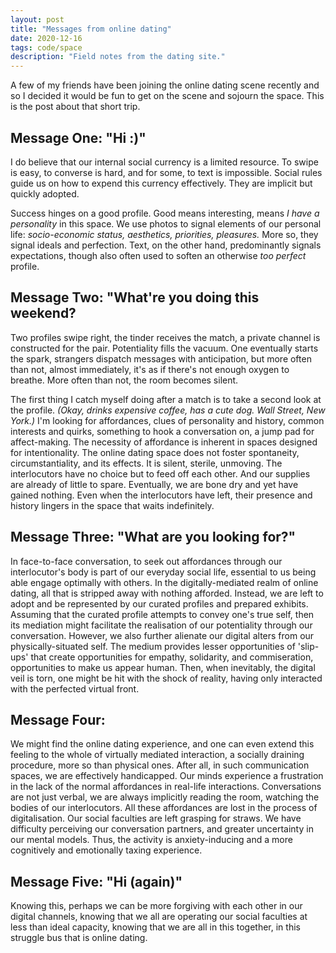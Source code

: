 ```yaml
---
layout: post
title: "Messages from online dating"
date: 2020-12-16
tags: code/space
description: "Field notes from the dating site."
---
```


A few of my friends have been joining the online dating scene recently and so I decided it would be fun to get on the scene and sojourn the space. This is the post about that short trip.

## Message One: "Hi :)"

I do believe that our internal social currency is a limited resource. To swipe is easy, to converse is hard, and for some, to text is impossible. Social rules guide us on how to expend this currency effectively. They are implicit but quickly adopted.

Success hinges on a good profile. Good means interesting,  means <em>I have a personality</em> in this space. We use photos to signal elements of our personal life: <em>socio-economic status, aesthetics, priorities, pleasures.</em> More so, they signal ideals and perfection. Text, on the other hand, predominantly signals expectations, though also often used to soften an otherwise <em>too perfect</em> profile.

## Message Two: "What're you doing this weekend?

Two profiles swipe right, the tinder receives the match, a private channel is constructed for the pair. Potentiality fills the vacuum. One eventually starts the spark, strangers dispatch messages with anticipation, but more often than not, almost immediately, it's as if there's not enough oxygen to breathe. More often than not, the room becomes silent.

The first thing I catch myself doing after a match is to take a second look at the profile. <em>(Okay, drinks expensive coffee, has a cute dog. Wall Street, New York.) </em>I'm looking for affordances, clues of personality and history, common interests and quirks, something to hook a conversation on, a jump pad for affect-making. The necessity of affordance is inherent in spaces designed for intentionality. The online dating space does not foster spontaneity, circumstantiality, and its effects. It is silent, sterile, unmoving. The interlocutors have no choice but to feed off each other. And our supplies are already of little to spare. Eventually, we are bone dry and yet have gained nothing. Even when the interlocutors have left, their presence and history lingers in the space that waits indefinitely.

## Message Three: "What are you looking for?"

In face-to-face conversation, to seek out affordances through our interlocutor's body is part of our everyday social life, essential to us being able engage optimally with others. In the digitally-mediated realm of online dating, all that is stripped away with nothing afforded. Instead, we are left to adopt and be represented by our curated profiles and prepared exhibits. Assuming that the curated profile attempts to convey one's true self, then its mediation might facilitate the realisation of our potentiality through our conversation. However, we also further alienate our digital alters from our physically-situated self. The medium provides lesser opportunities of 'slip-ups' that create opportunities for empathy, solidarity, and commiseration, opportunities to make us appear human. Then, when inevitably, the digital veil is torn, one might be hit with the shock of reality, having only interacted with the perfected virtual front.

## Message Four: 

We might find the online dating experience, and one can even extend this feeling to the whole of virtually mediated interaction, a socially draining procedure, more so than physical ones. After all, in such communication spaces, we are effectively handicapped. Our minds experience a frustration in the lack of the normal affordances in real-life interactions. Conversations are not just verbal, we are always implicitly reading the room, watching the bodies of our interlocutors. All these affordances are lost in the process of digitalisation. Our social faculties are left grasping for straws. We have difficulty perceiving our conversation partners, and greater uncertainty in our mental models. Thus, the activity is anxiety-inducing and a more cognitively and emotionally taxing experience.

## Message Five: "Hi (again)"

Knowing this, perhaps we can be more forgiving with each other in our digital channels, knowing that we all are operating our social faculties at less than ideal capacity, knowing that we are all in this together,<em> </em>in this struggle bus that is online dating.